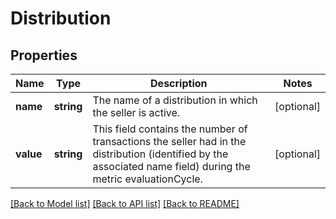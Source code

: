 # Distribution

## Properties
Name | Type | Description | Notes
------------ | ------------- | ------------- | -------------
**name** | **string** | The name of a distribution in which the seller is active. | [optional] 
**value** | **string** | This field contains the number of transactions the seller had in the distribution (identified by the associated name field) during the metric evaluationCycle. | [optional] 

[[Back to Model list]](../README.md#documentation-for-models) [[Back to API list]](../README.md#documentation-for-api-endpoints) [[Back to README]](../README.md)


